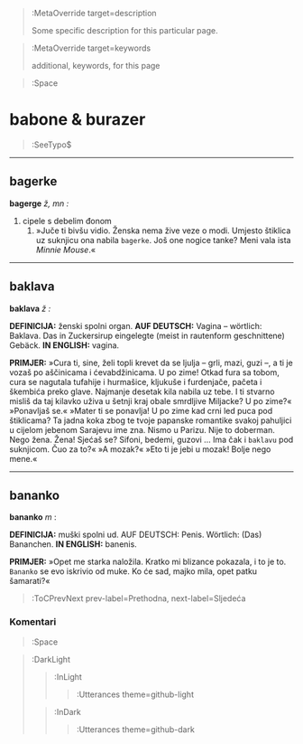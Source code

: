 > :MetaOverride target=description
>
> Some specific description for this particular page.

> :MetaOverride target=keywords
>
> additional, keywords, for this page



> :Space

# babone & burazer

> :SeeTypo$

****

## bagerke

**bagerge** *ž, mn :*

1. cipele s debelim đonom
    1. »Juče ti bivšu vidio. Ženska nema žive veze o modi. Umjesto štiklica uz suknjicu ona nabila `bagerke`. Još one nogice tanke? Meni vala ista _Minnie Mouse_.«

****

## baklava

__baklava__ _ž :_

__DEFINICIJA:__ ženski spolni organ. __AUF DEUTSCH:__ Vagina – wörtlich: Baklava. Das in Zuckersirup eingelegte (meist in rautenform geschnittene) Gebäck. __IN ENGLISH:__ vagina.

__PRIMJER:__ »Cura ti, sine, želi topli krevet da se ljulja – grli, mazi, guzi –, a ti je vozaš po aščinicama i ćevabdžinicama. U po zime! Otkad fura sa tobom, cura se nagutala tufahije i hurmašice, kljukuše i furdenjače, pačeta i škembića preko glave. Najmanje desetak kila nabila uz tebe. I ti stvarno misliš da taj kilavko uživa u šetnji kraj obale smrdljive Miljacke? U po zime?« »Ponavljaš se.« »Mater ti se ponavlja! U po zime kad crni led puca pod štiklicama? Ta jadna koka zbog te tvoje papanske romantike svakoj pahuljici u cijelom jebenom Sarajevu ime zna. Nismo u Parizu. Nije to doberman. Nego žena. Žena! Sjećaš se? Sifoni, bedemi, guzovi … Ima čak i `baklavu` pod suknjicom. Čuo za to?« »A mozak?« »Eto ti je jebi u mozak! Bolje nego mene.«

****

## bananko

__bananko__ _m_ :

__DEFINICIJA:__ muški spolni ud. AUF DEUTSCH: Penis. Wörtlich: (Das) Bananchen. __IN ENGLISH:__ banenis.

__PRIMJER:__ »Opet me starka naložila. Kratko mi blizance pokazala, i to je to. `Bananko` se evo iskrivio od muke. Ko će sad, majko mila, opet patku šamarati?«

> :ToCPrevNext prev-label=Prethodna, next-label=Sljedeća

### Komentari

> :Space



> :DarkLight
> > :InLight
> >
> > > :Utterances theme=github-light
>
> > :InDark
> >
> > > :Utterances theme=github-dark